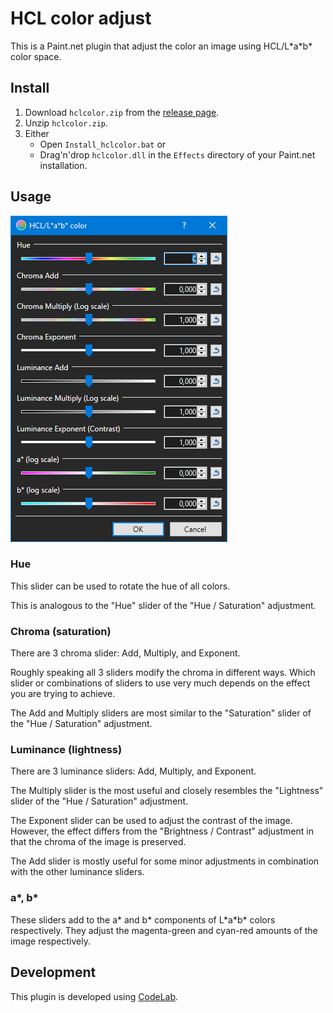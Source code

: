 # HCL color adjust

This is a Paint.net plugin that adjust the color an image using HCL/L\*a\*b\* color space.

## Install

1. Download `hclcolor.zip` from the [release page](https://github.com/RunDevelopment/hcl-color-adjust-plugin/releases).
2. Unzip `hclcolor.zip`.
3. Either
	- Open `Install_hclcolor.bat` or
	- Drag'n'drop `hclcolor.dll` in the `Effects` directory of your Paint.net installation.

## Usage

![Screenshot](screenshot.png)

### Hue

This slider can be used to rotate the hue of all colors.

This is analogous to the "Hue" slider of the "Hue / Saturation" adjustment.

### Chroma (saturation)

There are 3 chroma slider: Add, Multiply, and Exponent.

Roughly speaking all 3 sliders modify the chroma in different ways. Which slider or combinations of sliders to use very much depends on the effect you are trying to achieve.

The Add and Multiply sliders are most similar to the "Saturation" slider of the "Hue / Saturation" adjustment.

### Luminance (lightness)

There are 3 luminance sliders: Add, Multiply, and Exponent.

The Multiply slider is the most useful and closely resembles the "Lightness" slider of the "Hue / Saturation" adjustment.

The Exponent slider can be used to adjust the contrast of the image. However, the effect differs from the "Brightness / Contrast" adjustment in that the chroma of the image is preserved.

The Add slider is mostly useful for some minor adjustments in combination with the other luminance sliders.

### a*, b*

These sliders add to the a\* and b\* components of L\*a\*b\* colors respectively. They adjust the magenta-green and cyan-red amounts of the image respectively.

## Development

This plugin is developed using [CodeLab](https://boltbait.com/pdn/CodeLab/).
